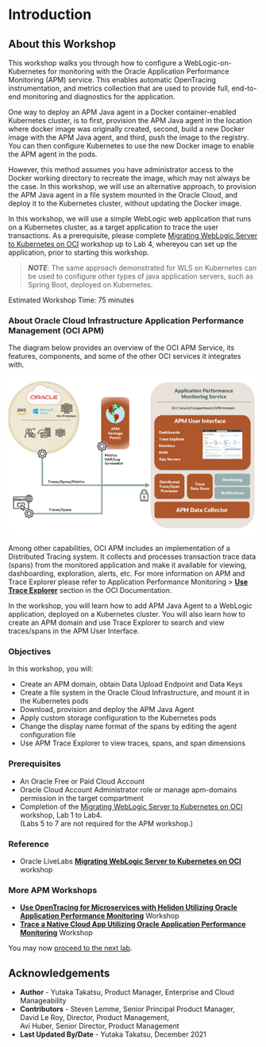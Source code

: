﻿# Introduction

## About this Workshop

This workshop walks you through how to configure a WebLogic-on-Kubernetes for monitoring with the Oracle Application Performance Monitoring (APM) service. This enables automatic OpenTracing instrumentation, and metrics collection that are used to provide full, end-to-end monitoring and diagnostics for the application.  

One way to deploy an APM Java agent in a Docker container-enabled Kubernetes cluster, is to first, provision the APM Java agent in the location where docker image was originally created, second, build a new Docker image with the APM Java agent, and third, push the image to the registry. You can then configure Kubernetes to use the new Docker image to enable the APM agent in the pods.

However, this method assumes you have administrator access to the Docker working directory to recreate the image, which may not always be the case. In this workshop, we will use an alternative approach, to provision the APM Java agent in a file system mounted in the Oracle Cloud, and deploy it to the Kubernetes cluster, without updating the Docker image.

In this workshop, we will use a simple WebLogic web application that runs on a Kubernetes cluster, as a target application to trace the user transactions.  As a prerequisite, please complete [Migrating WebLogic Server to Kubernetes on OCI](https://apexapps.oracle.com/pls/apex/dbpm/r/livelabs/workshop-attendee-2?p210_workshop_id=567&p210_type=2&session=102696148940850) workshop up to Lab 4, whereyou can set up the application, prior to starting this workshop.

> ***NOTE***: The same approach demonstrated for WLS on Kubernetes can be used to configure other types of java application servers, such as Spring Boot, deployed on Kubernetes.


Estimated Workshop Time: 75 minutes

### About Oracle Cloud Infrastructure Application Performance Management (OCI APM)

The diagram below provides an overview of the OCI APM Service, its features, components, and some of the other OCI services it integrates with.

  ![](images/apm_diagram.png " ")

Among other capabilities, OCI APM includes an implementation of a Distributed Tracing system. It collects and processes transaction trace data (spans) from the monitored application and make it available for viewing, dashboarding, exploration, alerts, etc. For more information on APM and Trace Explorer please refer to Application Performance Monitoring > **[Use Trace Explorer](https://docs.oracle.com/en-us/iaas/application-performance-monitoring/doc/use-trace-explorer.html)** section in the OCI Documentation.

In the workshop, you will learn how to add APM Java Agent to a WebLogic application, deployed on a Kubernetes cluster. You will also learn how to create an APM domain and use Trace Explorer to search and view traces/spans in the APM User Interface.



### Objectives

In this workshop, you will:
* Create an APM domain, obtain Data Upload Endpoint and Data Keys
*	Create a file system in the Oracle Cloud Infrastructure, and mount it in the Kubernetes pods
*	Download, provision and deploy the APM Java Agent
* Apply custom storage configuration to the Kubernetes pods
*	Change the display name format of the spans by editing the agent configuration file
*	Use APM Trace Explorer to view traces, spans, and span dimensions




### Prerequisites

* An Oracle Free or Paid Cloud Account
*	Oracle Cloud Account Administrator role or manage apm-domains permission in the target compartment
*	Completion of the [Migrating WebLogic Server to Kubernetes on OCI](https://apexapps.oracle.com/pls/apex/dbpm/r/livelabs/workshop-attendee-2?p210_workshop_id=567&p210_type=2&session=102696148940850) workshop, Lab 1 to Lab4.<br>(Labs 5 to 7 are not required for the APM workshop.)



### Reference
*  Oracle LiveLabs **[Migrating WebLogic Server to Kubernetes on OCI](https://apexapps.oracle.com/pls/apex/dbpm/r/livelabs/workshop-attendee-2?p210_workshop_id=567&p210_type=2&session=102696148940850)** workshop

### More APM Workshops
-	**[Use OpenTracing for Microservices with Helidon Utilizing Oracle Application Performance Monitoring](https://apexapps.oracle.com/pls/apex/dbpm/r/livelabs/view-workshop?wid=917&clear=180&session=14244965892057)**  Workshop
-	**[Trace a Native Cloud App Utilizing Oracle Application Performance Monitoring](https://apexapps.oracle.com/pls/apex/dbpm/r/livelabs/view-workshop?wid=916&clear=180&session=101657907800993)** Workshop






You may now [proceed to the next lab](#next).

## Acknowledgements

- **Author** - Yutaka Takatsu, Product Manager, Enterprise and Cloud Manageability
- **Contributors** - Steven Lemme, Senior Principal Product Manager,<br>
David Le Roy, Director, Product Management,<br>
Avi Huber, Senior Director, Product Management
- **Last Updated By/Date** - Yutaka Takatsu, December 2021
